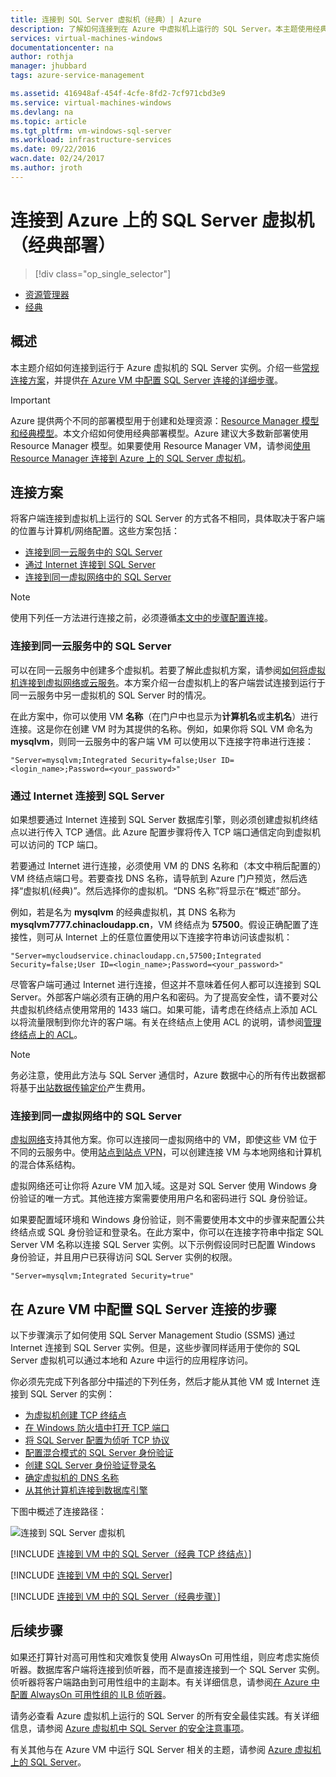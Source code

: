 ```yaml
---
title: 连接到 SQL Server 虚拟机（经典）| Azure
description: 了解如何连接到在 Azure 中虚拟机上运行的 SQL Server。本主题使用经典部署模型。方案根据网络配置和客户端位置的不同而异。
services: virtual-machines-windows
documentationcenter: na
author: rothja
manager: jhubbard
tags: azure-service-management

ms.assetid: 416948af-454f-4cfe-8fd2-7cf971cbd3e9
ms.service: virtual-machines-windows
ms.devlang: na
ms.topic: article
ms.tgt_pltfrm: vm-windows-sql-server
ms.workload: infrastructure-services
ms.date: 09/22/2016
wacn.date: 02/24/2017
ms.author: jroth
---
```


# 连接到 Azure 上的 SQL Server 虚拟机（经典部署）
> [!div class="op_single_selector"]
- [资源管理器](./virtual-machines-windows-sql-connect.md)
- [经典](./virtual-machines-windows-classic-sql-connect.md)

## 概述
本主题介绍如何连接到运行于 Azure 虚拟机的 SQL Server 实例。介绍一些[常规连接方案](#connection-scenarios)，并提供[在 Azure VM 中配置 SQL Server 连接的详细步骤](#steps-for-configuring-sql-server-connectivity-in-an-azure-vm)。

> [!IMPORTANT] 
Azure 提供两个不同的部署模型用于创建和处理资源：[Resource Manager 模型和经典模型](../azure-resource-manager/resource-manager-deployment-model.md)。本文介绍如何使用经典部署模型。Azure 建议大多数新部署使用 Resource Manager 模型。如果要使用 Resource Manager VM，请参阅[使用 Resource Manager 连接到 Azure 上的 SQL Server 虚拟机](./virtual-machines-windows-sql-connect.md)。

## <a name="connection-scenarios"></a> 连接方案
将客户端连接到虚拟机上运行的 SQL Server 的方式各不相同，具体取决于客户端的位置与计算机/网络配置。这些方案包括：

* [连接到同一云服务中的 SQL Server](#connect-to-sql-server-in-the-same-cloud-service)
* [通过 Internet 连接到 SQL Server](#connect-to-sql-server-over-the-internet)
* [连接到同一虚拟网络中的 SQL Server](#connect-to-sql-server-in-the-same-virtual-network)

> [!NOTE]
使用下列任一方法进行连接之前，必须遵循[本文中的步骤配置连接](#steps-for-configuring-sql-server-connectivity-in-an-azure-vm)。
> 
> 

### <a name="connect-to-sql-server-in-the-same-cloud-service"></a> 连接到同一云服务中的 SQL Server
可以在同一云服务中创建多个虚拟机。若要了解此虚拟机方案，请参阅[如何将虚拟机连接到虚拟网络或云服务](./virtual-machines-windows-classic-connect-vms.md#connect-vms-in-a-standalone-cloud-service)。本方案介绍一台虚拟机上的客户端尝试连接到运行于同一云服务中另一虚拟机的 SQL Server 时的情况。

在此方案中，你可以使用 VM **名称**（在门户中也显示为**计算机名**或**主机名**）进行连接。这是你在创建 VM 时为其提供的名称。例如，如果你将 SQL VM 命名为 **mysqlvm**，则同一云服务中的客户端 VM 可以使用以下连接字符串进行连接：

```
"Server=mysqlvm;Integrated Security=false;User ID=<login_name>;Password=<your_password>"
```

### <a name="connect-to-sql-server-over-the-internet"></a> 通过 Internet 连接到 SQL Server
如果想要通过 Internet 连接到 SQL Server 数据库引擎，则必须创建虚拟机终结点以进行传入 TCP 通信。此 Azure 配置步骤将传入 TCP 端口通信定向到虚拟机可以访问的 TCP 端口。

若要通过 Internet 进行连接，必须使用 VM 的 DNS 名称和（本文中稍后配置的）VM 终结点端口号。若要查找 DNS 名称，请导航到 Azure 门户预览，然后选择“虚拟机\(经典\)”。然后选择你的虚拟机。“DNS 名称”将显示在“概述”部分。

例如，若是名为 **mysqlvm** 的经典虚拟机，其 DNS 名称为 **mysqlvm7777.chinacloudapp.cn**，VM 终结点为 **57500**。假设正确配置了连接性，则可从 Internet 上的任意位置使用以下连接字符串访问该虚拟机：

```
"Server=mycloudservice.chinacloudapp.cn,57500;Integrated Security=false;User ID=<login_name>;Password=<your_password>"
```

尽管客户端可通过 Internet 进行连接，但这并不意味着任何人都可以连接到 SQL Server。外部客户端必须有正确的用户名和密码。为了提高安全性，请不要对公共虚拟机终结点使用常用的 1433 端口。如果可能，请考虑在终结点上添加 ACL 以将流量限制到你允许的客户端。有关在终结点上使用 ACL 的说明，请参阅[管理终结点上的 ACL](./virtual-machines-windows-classic-setup-endpoints.md#manage-the-acl-on-an-endpoint)。

> [!NOTE]
务必注意，使用此方法与 SQL Server 通信时，Azure 数据中心的所有传出数据都将基于[出站数据传输定价](https://www.azure.cn/pricing/details/data-transfer/)产生费用。
> 
> 

### <a name="connect-to-sql-server-in-the-same-virtual-network"></a> 连接到同一虚拟网络中的 SQL Server
[虚拟网络](../virtual-network/virtual-networks-overview.md)支持其他方案。你可以连接同一虚拟网络中的 VM，即使这些 VM 位于不同的云服务中。使用[站点到站点 VPN](../vpn-gateway/vpn-gateway-site-to-site-create.md)，可以创建连接 VM 与本地网络和计算机的混合体系结构。

虚拟网络还可让你将 Azure VM 加入域。这是对 SQL Server 使用 Windows 身份验证的唯一方式。其他连接方案需要使用用户名和密码进行 SQL 身份验证。

如果要配置域环境和 Windows 身份验证，则不需要使用本文中的步骤来配置公共终结点或 SQL 身份验证和登录名。在此方案中，你可以在连接字符串中指定 SQL Server VM 名称以连接 SQL Server 实例。以下示例假设同时已配置 Windows 身份验证，并且用户已获得访问 SQL Server 实例的权限。

```
"Server=mysqlvm;Integrated Security=true"
```

## <a name="steps-for-configuring-sql-server-connectivity-in-an-azure-vm"></a> 在 Azure VM 中配置 SQL Server 连接的步骤
以下步骤演示了如何使用 SQL Server Management Studio \(SSMS\) 通过 Internet 连接到 SQL Server 实例。但是，这些步骤同样适用于使你的 SQL Server 虚拟机可以通过本地和 Azure 中运行的应用程序访问。

你必须先完成下列各部分中描述的下列任务，然后才能从其他 VM 或 Internet 连接到 SQL Server 的实例：

* [为虚拟机创建 TCP 终结点](#create-a-tcp-endpoint-for-the-virtual-machine)
* [在 Windows 防火墙中打开 TCP 端口](#open-tcp-ports-in-the-windows-firewall-for-the-default-instance-of-the-database-engine)
* [将 SQL Server 配置为侦听 TCP 协议](#configure-sql-server-to-listen-on-the-tcp-protocol)
* [配置混合模式的 SQL Server 身份验证](#configure-sql-server-for-mixed-mode-authentication)
* [创建 SQL Server 身份验证登录名](#create-sql-server-authentication-logins)
* [确定虚拟机的 DNS 名称](#determine-the-dns-name-of-the-virtual-machine)
* [从其他计算机连接到数据库引擎](#connect-to-the-database-engine-from-another-computer)

下图中概述了连接路径：

![连接到 SQL Server 虚拟机](./media/virtual-machines-sql-server-connection-steps/SQLServerinVMConnectionMap.png)

[!INCLUDE [连接到 VM 中的 SQL Server（经典 TCP 终结点）](../../includes/virtual-machines-sql-server-connection-steps-classic-tcp-endpoint.md)]

[!INCLUDE [连接到 VM 中的 SQL Server](../../includes/virtual-machines-sql-server-connection-steps.md)]

[!INCLUDE [连接到 VM 中的 SQL Server（经典步骤）](../../includes/virtual-machines-sql-server-connection-steps-classic.md)]

## 后续步骤
如果还打算针对高可用性和灾难恢复使用 AlwaysOn 可用性组，则应考虑实施侦听器。数据库客户端将连接到侦听器，而不是直接连接到一个 SQL Server 实例。侦听器将客户端路由到可用性组中的主副本。有关详细信息，请参阅[在 Azure 中配置 AlwaysOn 可用性组的 ILB 侦听器](./virtual-machines-windows-classic-ps-sql-int-listener.md)。

请务必查看 Azure 虚拟机上运行的 SQL Server 的所有安全最佳实践。有关详细信息，请参阅 [Azure 虚拟机中 SQL Server 的安全注意事项](./virtual-machines-windows-sql-security.md)。

有关其他与在 Azure VM 中运行 SQL Server 相关的主题，请参阅 [Azure 虚拟机上的 SQL Server](./virtual-machines-windows-sql-server-iaas-overview.md)。

<!---HONumber=Mooncake_0220_2017-->
<!--Update_Description: wording update-->